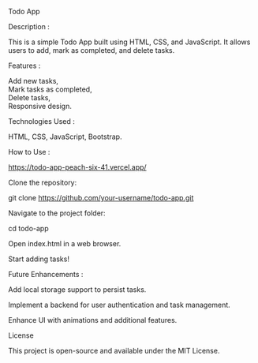 Todo App

Description :

This is a simple Todo App built using HTML, CSS, and JavaScript. It allows users to add, mark as completed, and delete tasks.

Features :

Add new tasks,  
Mark tasks as completed,  
Delete tasks,  
Responsive design.

Technologies Used :

HTML, CSS, JavaScript, Bootstrap.

How to Use :

https://todo-app-peach-six-41.vercel.app/

Clone the repository:

git clone https://github.com/your-username/todo-app.git

Navigate to the project folder:

cd todo-app

Open index.html in a web browser.

Start adding tasks!


Future Enhancements :

Add local storage support to persist tasks.

Implement a backend for user authentication and task management.

Enhance UI with animations and additional features.

License

This project is open-source and available under the MIT License.

